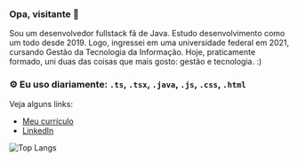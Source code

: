 ### Opa, visitante 👋
Sou um desenvolvedor fullstack fã de Java. 
Estudo desenvolvimento como um todo desde 2019. Logo, ingressei em uma universidade federal em 2021, cursando Gestão da Tecnologia da Informação. 
Hoje, praticamente formado, uni duas das coisas que mais gosto: gestão e tecnologia. :)

### ⚙️ Eu uso diariamente: `.ts`, `.tsx`, `.java`, `.js`, `.css`, `.html`

Veja alguns links:
- [Meu currículo](https://gabrielhenriquedasilva.vercel.app)
- [LinkedIn](https://www.linkedin.com/in/ogabriel-henrique)

![Top Langs](https://github-readme-stats.vercel.app/api/top-langs?username=oGabrielSilva&langs_count=6&show_icons=true&locale=pt-BR&layout=compact&theme=dark)
